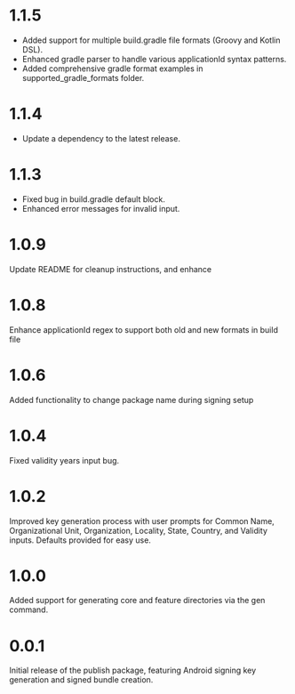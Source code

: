 # 1.1.5
 - Added support for multiple build.gradle file formats (Groovy and Kotlin DSL).
 - Enhanced gradle parser to handle various applicationId syntax patterns.
 - Added comprehensive gradle format examples in supported_gradle_formats folder.

# 1.1.4
 - Update a dependency to the latest release. 

# 1.1.3
 - Fixed bug in build.gradle default block. 
 - Enhanced error messages for invalid input.

# 1.0.9
Update README for cleanup instructions, and enhance 

# 1.0.8
Enhance applicationId regex to support both old and new formats in build file

# 1.0.6
Added functionality to change package name during signing setup

# 1.0.4
Fixed validity years input bug.

# 1.0.2
Improved key generation process with user prompts for Common Name, Organizational Unit,
Organization, Locality, State, Country, and Validity inputs. Defaults provided for easy use.

# 1.0.0
Added support for generating core and feature directories via the gen command.

# 0.0.1
Initial release of the publish package, featuring Android signing key generation and signed bundle
creation.
